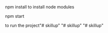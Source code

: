 npm install 
to install node modules

npm start 

to run the project"# skillup" 
"# skillup" 
"# skillup" 
